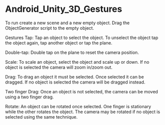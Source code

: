 # Android_Unity_3D_Gestures

To run create a new scene and a new empty object. Drag the ObjectGenerator script to the empty object.

Gestures
Tap: Tap an object to select the object. To unselect the object tap the object again,  tap another object or tap the plane. 

Double-tap: Double tap on the plane to reset the camera position.

Scale: To scale an object, select the object and scale up or down. If no object is selected the camera will zoom in/zoom out.

Drag: To drag an object it must be selected. Once selected it can be dragged. If no object is selected the camera will be dragged instead.

Two finger Drag: Once an object is not selected, the camera can be moved using a two finger drag. 

Rotate: An object can be rotated once selected. One finger is stationary while the other rotates the object. The camera may be rotated if no object is selected using the same technique.

